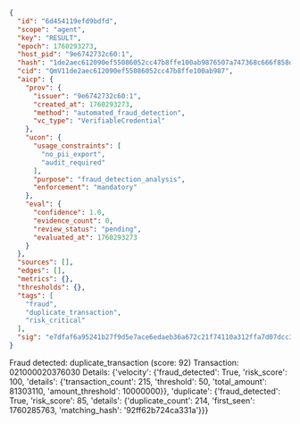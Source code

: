 ```json
{
  "id": "6d454119efd9bdfd",
  "scope": "agent",
  "key": "RESULT",
  "epoch": 1760293273,
  "host_pid": "9e6742732c60:1",
  "hash": "1de2aec612090ef55086052cc47b8ffe100ab9876507a747368c666f858ddeeb",
  "cid": "QmV11de2aec612090ef55086052cc47b8ffe100ab987",
  "aicp": {
    "prov": {
      "issuer": "9e6742732c60:1",
      "created_at": 1760293273,
      "method": "automated_fraud_detection",
      "vc_type": "VerifiableCredential"
    },
    "ucon": {
      "usage_constraints": [
        "no_pii_export",
        "audit_required"
      ],
      "purpose": "fraud_detection_analysis",
      "enforcement": "mandatory"
    },
    "eval": {
      "confidence": 1.0,
      "evidence_count": 0,
      "review_status": "pending",
      "evaluated_at": 1760293273
    }
  },
  "sources": [],
  "edges": [],
  "metrics": {},
  "thresholds": {},
  "tags": [
    "fraud",
    "duplicate_transaction",
    "risk_critical"
  ],
  "sig": "e7dfaf6a95241b27f9d5e7ace6edaeb36a672c21f74110a312ffa7d07dcc3edb"
}
```

Fraud detected: duplicate_transaction (score: 92)
Transaction: 021000020376030
Details: {'velocity': {'fraud_detected': True, 'risk_score': 100, 'details': {'transaction_count': 215, 'threshold': 50, 'total_amount': 81303110, 'amount_threshold': 10000000}}, 'duplicate': {'fraud_detected': True, 'risk_score': 85, 'details': {'duplicate_count': 214, 'first_seen': 1760285763, 'matching_hash': '92ff62b724ca331a'}}}